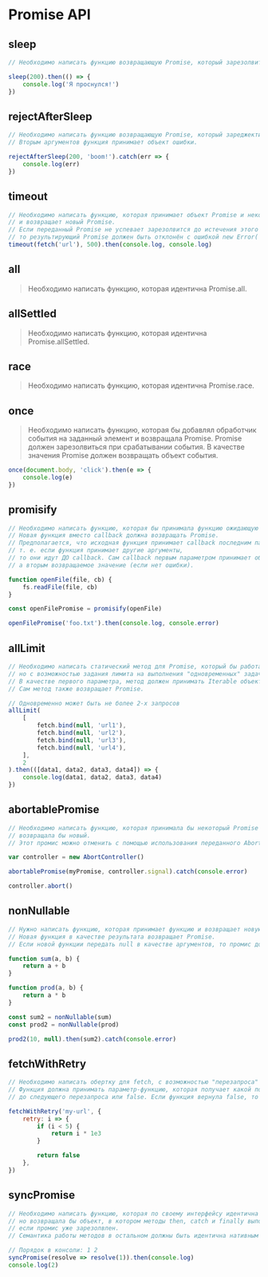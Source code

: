 # Promise API

## sleep

```js
// Необходимо написать функцию возвращающую Promise, который зарезолвится через заданное количество миллисекунд

sleep(200).then(() => {
	console.log('Я проснулся!')
})
```

## rejectAfterSleep

```js
// Необходимо написать функцию возвращающую Promise, который зареджектится через заданное количество миллисекунд.
// Вторым аргументов функция принимает объект ошибки.

rejectAfterSleep(200, 'boom!').catch(err => {
	console.log(err)
})
```

## timeout

```js
// Необходимо написать функцию, которая принимает объект Promise и некоторое количество миллисекунд
// и возвращает новый Promise.
// Если переданный Promise не успевает зарезолвится до истечения этого времени,
// то результирующий Promise должен быть отклонён с ошибкой new Error('Timeout').
timeout(fetch('url'), 500).then(console.log, console.log)
```

## all

> Необходимо написать функцию, которая идентична Promise.all.

## allSettled

> Необходимо написать функцию, которая идентична Promise.allSettled.

## race

> Необходимо написать функцию, которая идентична Promise.race.

## once

> Необходимо написать функцию, которая бы добавлял обработчик события на заданный элемент и возвращала Promise.
> Promise должен зарезолвиться при срабатывании события. В качестве значения Promise должен возвращать объект события.

```js
once(document.body, 'click').then(e => {
	console.log(e)
})
```

## promisify

```js
// Необходимо написать функцию, которая бы принимала функцию ожидающую callback и возвращала новую функцию.
// Новая функция вместо callback должна возвращать Promise.
// Предполагается, что исходная функция принимает callback последним параметром,
// т. е. если функция принимает другие аргументы,
// то они идут ДО callback. Сам callback первым параметром принимает объект ошибки или null,
// а вторым возвращаемое значение (если нет ошибки).

function openFile(file, cb) {
	fs.readFile(file, cb)
}

const openFilePromise = promisify(openFile)

openFilePromise('foo.txt').then(console.log, console.error)
```

## allLimit

```js
// Необходимо написать статический метод для Promise, который бы работал как Promise.all,
// но с возможностью задания лимита на выполнения "одновременных" задач.
// В качестве первого параметра, метод должен принимать Iterable объект с функциями, которые возвращают Promise.
// Сам метод также возвращает Promise.

// Одновременно может быть не более 2-х запросов
allLimit(
	[
		fetch.bind(null, 'url1'),
		fetch.bind(null, 'url2'),
		fetch.bind(null, 'url3'),
		fetch.bind(null, 'url4'),
	],
	2
).then(([data1, data2, data3, data4]) => {
	console.log(data1, data2, data3, data4)
})
```

## abortablePromise

```js
// Необходимо написать функцию, которая принимала бы некоторый Promise и экземпляр AbortController и
// возвращала бы новый.
// Этот промис можно отменить с помощью использования переданного AbortController. При отмене промис режектится.

var controller = new AbortController()

abortablePromise(myPromise, controller.signal).catch(console.error)

controller.abort()
```

## nonNullable

```js
// Нужно написать функцию, которая принимает функцию и возвращает новую.
// Новая функция в качестве результата возвращает Promise.
// Если новой функции передать null в качестве аргументов, то промис должен быть зареджекчен.

function sum(a, b) {
	return a + b
}

function prod(a, b) {
	return a * b
}

const sum2 = nonNullable(sum)
const prod2 = nonNullable(prod)

prod2(10, null).then(sum2).catch(console.error)
```

## fetchWithRetry

```js
// Необходимо написать обертку для fetch, с возможностью "перезапроса" в случае неудачи.
// Функция должна принимать параметр-функцию, которая получает какой по счету перезапрос и возвращать количество мс
// до следующего перезапроса или false. Если функция вернула false, то Promise запроса режектится с исходной ошибкой.

fetchWithRetry('my-url', {
	retry: i => {
		if (i < 5) {
			return i * 1e3
		}

		return false
	},
})
```

## syncPromise

```js
// Необходимо написать функцию, которая по своему интерфейсу идентична конструктору Promise,
// но возвращала бы объект, в котором методы then, catch и finally выполнятся немедленно,
// если промис уже зарезолвлен.
// Семaнтика работы методов в остальном должны быть идентична нативным промисам.

// Порядок в консоли: 1 2
syncPromise(resolve => resolve(1)).then(console.log)
console.log(2)
```
